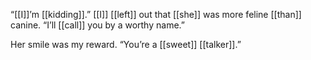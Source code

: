“[[I]]’m [[kidding]].” [[I]] [[left]] out that [[she]] was more feline [[than]] canine. “I’ll [[call]] you by a worthy name.”

Her smile was my reward. “You’re a [[sweet]] [[talker]].”